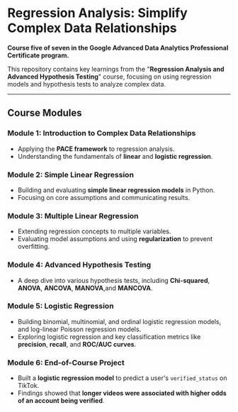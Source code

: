 # Regression Analysis: Simplify Complex Data Relationships
**Course five of seven in the Google Advanced Data Analytics Professional Certificate program.**

This repository contains key learnings from the "**Regression Analysis and Advanced Hypothesis Testing**" course, focusing on using regression models and hypothesis tests to analyze complex data.

---

## Course Modules

### Module 1: Introduction to Complex Data Relationships

-   Applying the **PACE framework** to regression analysis.
-   Understanding the fundamentals of **linear** and **logistic regression**.

### Module 2: Simple Linear Regression

-   Building and evaluating **simple linear regression models** in Python.
-   Focusing on core assumptions and communicating results.

### Module 3: Multiple Linear Regression

-   Extending regression concepts to multiple variables.
-   Evaluating model assumptions and using **regularization** to prevent overfitting.

### Module 4: Advanced Hypothesis Testing

-   A deep dive into various hypothesis tests, including **Chi-squared**, **ANOVA**, **ANCOVA**, **MANOVA**,and **MANCOVA**.

### Module 5: Logistic Regression

-   Building binomial, multinomial, and ordinal logistic regression models, and log-linear Poisson regression models.
-   Exploring logistic regression and key classification metrics like **precision**, **recall**, and **ROC/AUC curves**.

### Module 6: End-of-Course Project

-   Built a **logistic regression model** to predict a user's `verified_status` on TikTok.
-   Findings showed that **longer videos were associated with higher odds of an account being verified**.
